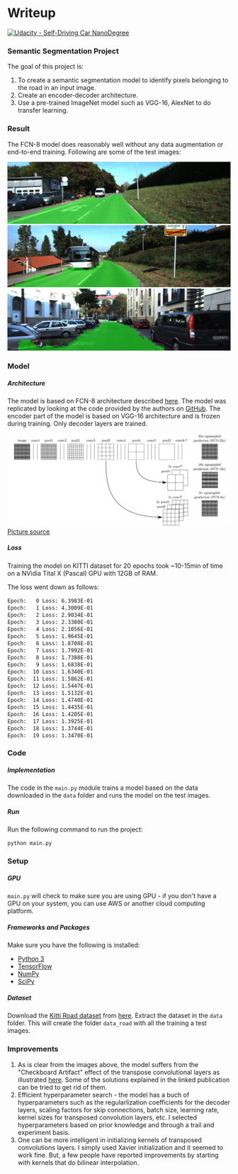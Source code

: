 # Writeup
[![Udacity - Self-Driving Car NanoDegree](https://s3.amazonaws.com/udacity-sdc/github/shield-carnd.svg)](http://www.udacity.com/drive)

### Semantic Segmentation Project
The goal of this project is:

1. To create a semantic segmentation model to identify pixels belonging to the road in an input image.
2. Create an encoder-decoder architecture.
2. Use a pre-trained ImageNet model such as VGG-16, AlexNet to do transfer learning.

### Result

The FCN-8 model does reasonably well without any data augmentation or end-to-end training. Following are some of the test images:

![um_000016.png](./runs/1525124229.2074473/um_000016.png)
![um_000032.png](./runs/1525124229.2074473/um_000032.png)
![uu_000006.png](./runs/1525124229.2074473/uu_000006.png)

### Model
##### Architecture
The model is based on FCN-8 architecture described [here](https://arxiv.org/abs/1411.4038).
The model was replicated by looking at the code provided by the authors on [GitHub](https://github.com/shelhamer/fcn.berkeleyvision.org/blob/master/voc-fcn8s-atonce). The encoder part of the model is based on VGG-16 architecture and is frozen during training. Only decoder layers are trained.

![um_000016.png](./pictures/FCN-architecture.png)
[Picture source](https://arxiv.org/abs/1411.4038)

##### Loss
Training the model on KITTI dataset for 20 epochs took ~10-15min of time on a NVidia Tital X (Pascal) GPU with 12GB of RAM.

The loss went down as follows:

```
Epoch:   0 Loss: 6.3983E-01
Epoch:   1 Loss: 4.3009E-01
Epoch:   2 Loss: 2.9034E-01
Epoch:   3 Loss: 2.3380E-01
Epoch:   4 Loss: 2.1056E-01
Epoch:   5 Loss: 1.9645E-01
Epoch:   6 Loss: 1.8708E-01
Epoch:   7 Loss: 1.7992E-01
Epoch:   8 Loss: 1.7388E-01
Epoch:   9 Loss: 1.6838E-01
Epoch:  10 Loss: 1.6340E-01
Epoch:  11 Loss: 1.5862E-01
Epoch:  12 Loss: 1.5447E-01
Epoch:  13 Loss: 1.5132E-01
Epoch:  14 Loss: 1.4740E-01
Epoch:  15 Loss: 1.4435E-01
Epoch:  16 Loss: 1.4205E-01
Epoch:  17 Loss: 1.3925E-01
Epoch:  18 Loss: 1.3744E-01
Epoch:  19 Loss: 1.3470E-01
```

### Code
##### Implementation
The code in the `main.py` module trains a model based on the data downloaded in the `data` folder and runs the model on the test images.
##### Run
Run the following command to run the project:
```
python main.py
```

### Setup
##### GPU
`main.py` will check to make sure you are using GPU - if you don't have a GPU on your system, you can use AWS or another cloud computing platform.
##### Frameworks and Packages
Make sure you have the following is installed:
 - [Python 3](https://www.python.org/)
 - [TensorFlow](https://www.tensorflow.org/)
 - [NumPy](http://www.numpy.org/)
 - [SciPy](https://www.scipy.org/)
##### Dataset
Download the [Kitti Road dataset](http://www.cvlibs.net/datasets/kitti/eval_road.php) from [here](http://www.cvlibs.net/download.php?file=data_road.zip).  Extract the dataset in the `data` folder.  This will create the folder `data_road` with all the training a test images.

### Improvements
1. As is clear from the images above, the model suffers from the "Checkboard Artifact" effect of the transpose convolutional layers as illustrated [here](https://distill.pub/2016/deconv-checkerboard). Some of the solutions explained in the linked publication can be tried to get rid of them.
2. Efficient hyperparameter search - the model has a buch of hyperparameters such as the regularlization coefficients for the decoder layers, scaling factors for skip connections, batch size, learning rate, kernel sizes for transposed convolution layers, etc. I selected hyperparameters based on prior knowledge and through a trail and experiment basis.
3. One can be more intelligent in initializing kernels of transposed convolutions layers. I simply used Xavier initialization and it seemed to work fine. But, a few people have reported improvements by starting with kernels that do bilinear interpolation.
